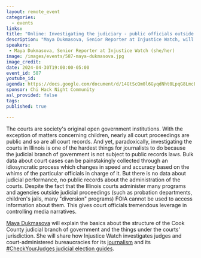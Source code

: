```yaml
---
layout: remote_event
categories:
  - events
links: 
title: "Online: Investigating the judiciary - public officials outside public records laws"
description: "Maya Dukmasova, Senior Reporter at Injustice Watch, will explain the basics about the structure of the Cook County judicial branch of government and the things under the courts' jurisdiction. She will share how Injustice Watch investigates judges and court-administered bureaucracies for its journalism and its #CheckYourJudges judicial election guides."
speakers:
 - Maya Dukmasova, Senior Reporter at Injustice Watch (she/her)
image: /images/events/587-maya-dukmasova.jpg
image_credit:
date: 2024-04-30T19:00:00-05:00
event_id: 587
youtube_id: 
agenda: https://docs.google.com/document/d/14GtScQm0l6GyqdNht0LpqG8LmcEF7i3COjNJ06PaTj8/edit#
sponsor: Chi Hack Night Community
asl_provided: false
tags:
published: true

---
```


The courts are society's original open government institutions. With the exception of matters concerning children, nearly all court proceedings are public and so are all court records. And yet, paradoxically, investigating the courts in Illinois is one of the hardest things for journalists to do because the judicial branch of government is not subject to public records laws. Bulk data about court cases can be painstakingly collected through an idiosyncratic process which changes in speed and accuracy based on the whims of the particular officials in charge of it. But there is no data about judicial performance, no public records about the administration of the courts. Despite the fact that the Illinois courts administer many programs and agencies outside judicial proceedings (such as probation departments, children's jails, many "diversion" programs) FOIA cannot be used to access information about them. This gives court officials tremendous leverage in controlling media narratives. 

[Maya Dukmasova](https://streaklinks.com/B797FquQ0LnsVO2cCAmD-7WN/https%3A%2F%2Fwww.injusticewatch.org%2Fauthor%2Fmdukmasova%2F) will explain the basics about the structure of the Cook County judicial branch of government and the things under the courts' jurisdiction. She will share how Injustice Watch investigates judges and court-administered bureaucracies for its [journalism](https://streaklinks.com/B797FquCQnn-U9eVfgK6ivc4/https%3A%2F%2Fwww.injusticewatch.org%2F) and its [#CheckYourJudges judicial election guides](https://streaklinks.com/B797Fqq__1LWUQucagUsghOI/https%3A%2F%2Finteractives.injusticewatch.org%2Fjudicial-election-guide%2F2024-primary%2Fen%2F).